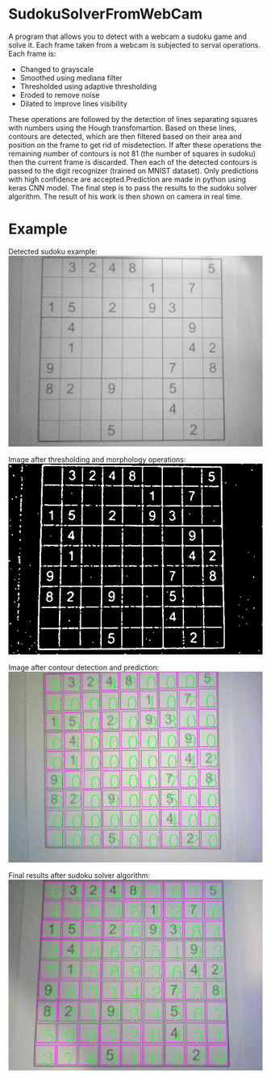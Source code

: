 # SudokuSolverFromWebCam

A program that allows you to detect with a webcam a sudoku game and solve it. Each frame taken from a webcam is subjected to serval operations.   
Each frame is: 
- Changed to grayscale
- Smoothed using mediana filter
- Thresholded using adaptive thresholding
- Eroded to remove noise
- Dilated to improve lines visibility

These operations are followed by the detection of lines separating squares with numbers using the Hough transfomartion. Based on these lines, contours are detected, which are then filtered based on their area and position on the frame to get rid of misdetection. If after these operations the remaining number of contours is not 81 (the number of squares in sudoku) then the current frame is discarded. Then each of the detected contours is passed to the digit recognizer (trained on MNIST dataset). Only predictions with high confidence are accepted.Prediction are made in python using keras CNN model. The final step is to pass the results to the sudoku solver algorithm. The result of his work is then shown on camera in real time. 

# Example

Detected sudoku example:   
![Oryginal](https://github.com/SlawoStr/SudokuSolverFromWebCam/blob/master/Results/Gray.png)

Image after thresholding and morphology operations:    
![Oryginal](https://github.com/SlawoStr/SudokuSolverFromWebCam/blob/master/Results/Open.png)

Image after contour detection and prediction:    
![Oryginal](https://github.com/SlawoStr/SudokuSolverFromWebCam/blob/master/Results/PredictionResultFinal.png)

Final results after sudoku solver algorithm:    
![Oryginal](https://github.com/SlawoStr/SudokuSolverFromWebCam/blob/master/Results/SolverResultFinal.png)



